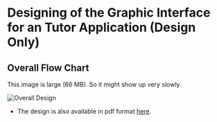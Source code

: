 # Designing of the Graphic Interface for an Tutor Application (Design Only)

## Overall Flow Chart

This image is large (66 MB). So it might show up very slowly.

![Overall Design](FlowChartCompressed-1.png)


* The design is also available in pdf format [here](https://github.com/YiChiMa/pdf_format/tutor-app-ui).
